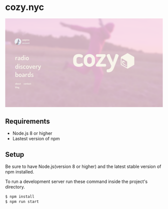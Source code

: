 # cozy.nyc
![Home](docs/homepage.png)

## Requirements
* Node.js 8 or higher
* Lastest version of npm

## Setup
Be sure to have Node.js(version 8 or higher) and the latest stable version of
npm installed.

To run a development server run these command inside the project's directory.

```
$ npm install
$ npm run start
```
